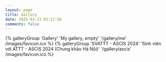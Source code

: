 ```yaml
---
layout: page
title: Gallery
date: 2025-03-21 02:17:56
comments: false
---
```


<div class="gallery-group-main">
    {% galleryGroup 'Gallery' 'My gallery, empty' '/gallery/me' /images/favicon.ico %}
    {% galleryGroup 'SVATTT - ASCIS 2024' 'Sinh viên với ATTT - ASCIS 2024 (Chung khảo Hà Nội)' '/gallery/ascis' /images/favicon.ico %}
</div>
